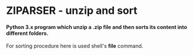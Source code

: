 # ZIPARSER - unzip and sort
#### Python 3.x program which unzip a .zip file and then sorts its content into different folders. 
For sorting procedure here is used shell's **file** command.
